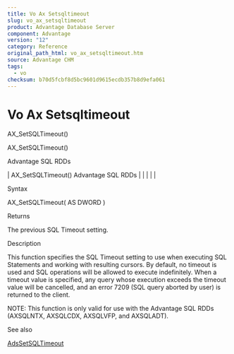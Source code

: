 ```yaml
---
title: Vo Ax Setsqltimeout
slug: vo_ax_setsqltimeout
product: Advantage Database Server
component: Advantage
version: "12"
category: Reference
original_path_html: vo_ax_setsqltimeout.htm
source: Advantage CHM
tags:
  - vo
checksum: b70d5fcbf8d5bc9601d9615ecdb357b8d9efa061
---
```


# Vo Ax Setsqltimeout

AX\_SetSQLTimeout()

AX\_SetSQLTimeout()

Advantage SQL RDDs

| AX\_SetSQLTimeout()  Advantage SQL RDDs |  |  |  |  |

Syntax

AX\_SetSQLTimeout( AS DWORD )

Returns

The previous SQL Timeout setting.

Description

This function specifies the SQL Timeout setting to use when executing SQL Statements and working with resulting cursors. By default, no timeout is used and SQL operations will be allowed to execute indefinitely. When a timeout value is specified, any query whose execution exceeds the timeout value will be cancelled, and an error 7209 (SQL query aborted by user) is returned to the client.

NOTE: This function is only valid for use with the Advantage SQL RDDs (AXSQLNTX, AXSQLCDX, AXSQLVFP, and AXSQLADT).

See also

[AdsSetSQLTimeout](ace_adssetsqltimeout.md)
